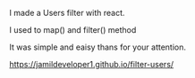 I made a Users filter with react.

I used to map() and filter() method

It was simple and eaisy thans for your attention.

https://jamildeveloper1.github.io/filter-users/
